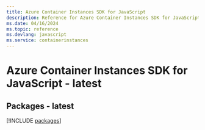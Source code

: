```yaml
---
title: Azure Container Instances SDK for JavaScript
description: Reference for Azure Container Instances SDK for JavaScript
ms.date: 04/16/2024
ms.topic: reference
ms.devlang: javascript
ms.service: containerinstances
---
```

# Azure Container Instances SDK for JavaScript - latest
## Packages - latest
[!INCLUDE [packages](container-instances-index.md)]